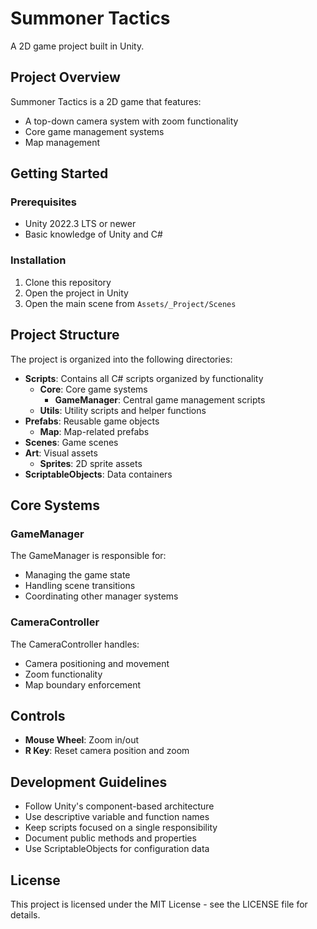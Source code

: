 # Summoner Tactics

A 2D game project built in Unity.

## Project Overview

Summoner Tactics is a 2D game that features:
- A top-down camera system with zoom functionality
- Core game management systems
- Map management

## Getting Started

### Prerequisites

- Unity 2022.3 LTS or newer
- Basic knowledge of Unity and C#

### Installation

1. Clone this repository
2. Open the project in Unity
3. Open the main scene from `Assets/_Project/Scenes`

## Project Structure

The project is organized into the following directories:

- **Scripts**: Contains all C# scripts organized by functionality
  - **Core**: Core game systems
    - **GameManager**: Central game management scripts
  - **Utils**: Utility scripts and helper functions
- **Prefabs**: Reusable game objects
  - **Map**: Map-related prefabs
- **Scenes**: Game scenes
- **Art**: Visual assets
  - **Sprites**: 2D sprite assets
- **ScriptableObjects**: Data containers

## Core Systems

### GameManager

The GameManager is responsible for:
- Managing the game state
- Handling scene transitions
- Coordinating other manager systems

### CameraController

The CameraController handles:
- Camera positioning and movement
- Zoom functionality
- Map boundary enforcement

## Controls

- **Mouse Wheel**: Zoom in/out
- **R Key**: Reset camera position and zoom

## Development Guidelines

- Follow Unity's component-based architecture
- Use descriptive variable and function names
- Keep scripts focused on a single responsibility
- Document public methods and properties
- Use ScriptableObjects for configuration data

## License

This project is licensed under the MIT License - see the LICENSE file for details. 